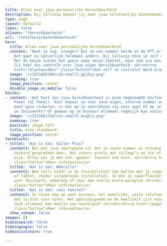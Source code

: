 ```yaml
---
title: Alles over jouw persoonlijke bereikbaarheid
description: Bij Callvoip bepaal jij waar jouw telefoontjes binnenkomen. Smartphone, laptop of toestel.
type: page
layout: default2
logos: false
aliases: "/bereikbaarheid/"
url: "/telefonie/bereikbaarheid/"
hero:
  title: Alles over jouw persoonlijke bereikbaarheid
  content: 'Weet je nog, vroeger? Dat je een nummer belde en de PTT er voor zorgde dat ergens iets ging rinkelen?
    Dat gaat nu natuurlijk helemaal anders. Bij Callvoip kies je zelf op welk van je apparaten jouw belletjes binnen komen. 
    Met de keuze tussen het goeie ouwe vaste toestel, maar ook via een app op je smartphone of elk ander apparaat met een browser via Webcalls.
    Jij hebt dus controle over jouw eigen bereikbaarheid. <br><br><a
    href="/klantworden/" class="button">Ook zelf in controle? Word klant!</a>'
  image: "/v1571655384/c2d-small2_qpj5cy.png"
  zooming: true
  image_position: center
  disable_image_on_mobile: false
blocks:
- content: 'Het hart van jouw bereikbaarheid is onze zogenaamde Unified Communications
    Panel (UC Panel). Hier bepaal je voor jouw eigen, interne nummer waar er iets
    moet gaan rinkelen: is dat op je smartphone via onze app? Of op je laptop omdat
    je thuiswerkt? Of gewoon op je bureau? Allemaal tegelijk kan natuurlijk ook.'
  image: "/v1572861318/cti-small2_bvq2lx.png"
  zooming: true
  position: image_left
  title: Onze standaard
  image_position: center
textblocks:
- title1: 'Wat is dat: Qaller Plus?'
  content1: Bel met jouw smartphone uit met je vaste nummer en ontvang telefoontjes.
    Verbind gesprekken door, bel intern gratis met collega’s en zie of ze in gesprek
    zijn. Alles wat je met een 'gewoon' toestel ook kunt. <br><br><a href="/telefonie/qaller/"
    class="button">Meer informatie</a>
  title2: 'Wat is dat: Webcalls?'
  content2: Web Calls biedt je de flexibiliteit van bellen met je computer, laptop
    of tablet, zonder uitgebreide installaties. Zo ben je superflexibel! Ideaal dus
    voor thuiswerk, onderweg of voor een snelle extra werkplek.<br><br><a href="/telefonie/functionaliteiten/webcalls/"
    class="button">Meer informatie</a>
  title3: 'Wat is dat: vast toestel?'
  content3: Ze staan nog op veel bureaus, het zakelijke, vaste telefoontoestel. En
    dat is niet voor niets. Het gebruiksgemak en de kwaliteit zijn hoog. En we houden
    toch allemaal een beetje van nostalgie? <br><br><br><a href="/pages/webshop/"
    class="button">Meer informatie</a>
  show_vshape: false
images: []
hideinsearch: false
hideingoogle: false
hidesocialshare: true

---
```


